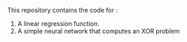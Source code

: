 This repository contains the code for :
1) A linear regression function.
2) A simple neural network that computes an XOR problem
